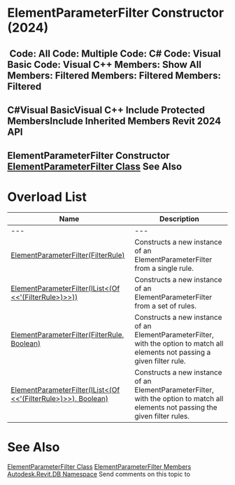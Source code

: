 # ElementParameterFilter Constructor (2024)

﻿
 Code: All Code: Multiple Code: C# Code: Visual Basic Code: Visual C++  Members: Show All Members: Filtered Members: Filtered Members: Filtered   
---  
C#Visual BasicVisual C++
Include Protected MembersInclude Inherited Members
Revit 2024 API  
---  
ElementParameterFilter Constructor   
[ElementParameterFilter Class](b0b40351-690c-eb5d-30c2-d4447a42fda1.md "ElementParameterFilter Class") See Also  
---  
# Overload List
| Name | Description |
| --- | --- |
| --- | --- | --- |
| [ElementParameterFilter(FilterRule)](70b5d168-237b-b2d1-28cb-b022116ada4a.md "ElementParameterFilter Constructor \(FilterRule\)") | Constructs a new instance of an ElementParameterFilter from a single rule. |
| [ElementParameterFilter(IList<(Of <<'(FilterRule>)>>))](6d7271d3-7717-5a01-ebb1-8c3723b6ebb6.md "ElementParameterFilter Constructor \(IList\(FilterRule\)\)") | Constructs a new instance of an ElementParameterFilter from a set of rules. |
| [ElementParameterFilter(FilterRule, Boolean)](49a99572-3d2d-a0dc-920b-205b923f32ec.md "ElementParameterFilter Constructor \(FilterRule, Boolean\)") | Constructs a new instance of an ElementParameterFilter, with the option to match all elements not passing a given filter rule. |
| [ElementParameterFilter(IList<(Of <<'(FilterRule>)>>), Boolean)](55dd89ad-62fd-6295-512c-7552b9a52312.md "ElementParameterFilter Constructor \(IList\(FilterRule\), Boolean\)") | Constructs a new instance of an ElementParameterFilter, with the option to match all elements not passing the given filter rules. |

# See Also
[ElementParameterFilter Class](b0b40351-690c-eb5d-30c2-d4447a42fda1.md "ElementParameterFilter Class")
[ElementParameterFilter Members](9393f5e4-34eb-793f-bf88-f114c0f24eb9.md "ElementParameterFilter Members")
[Autodesk.Revit.DB Namespace](87546ba7-461b-c646-cbb1-2cb8f5bff8b2.md "Autodesk.Revit.DB Namespace")
Send comments on this topic to 